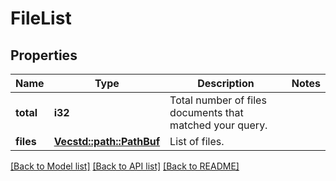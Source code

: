 # FileList

## Properties

Name | Type | Description | Notes
------------ | ------------- | ------------- | -------------
**total** | **i32** | Total number of files documents that matched your query. | 
**files** | [**Vec<std::path::PathBuf>**](std::path::PathBuf.md) | List of files. | 

[[Back to Model list]](../README.md#documentation-for-models) [[Back to API list]](../README.md#documentation-for-api-endpoints) [[Back to README]](../README.md)


